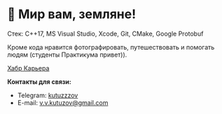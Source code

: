 # 🖖 Мир вам, земляне!
Стек:
C++17, MS Visual Studio, Xcode, Git, CMake, Google Protobuf

Кроме кода нравится фотографировать, путешествовать и помогать людям (студенты Практикума привет)).

[Хабр Карьера](https://career.habr.com/kutuzzzov)



**Контакты для связи:**
- Telegram: [kutuzzzov](https://t.me/kutuzzzov)
- E-mail: v.v.kutuzov@gmail.com

